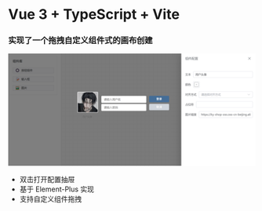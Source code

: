 # Vue 3 + TypeScript + Vite

### 实现了一个拖拽自定义组件式的画布创建
![image](https://github.com/HANYIIK/vue3-draggable-demo/blob/main/Snipaste_2025-04-24_22-40-39.png)
- 双击打开配置抽屉
- 基于 Element-Plus 实现
- 支持自定义组件拖拽
